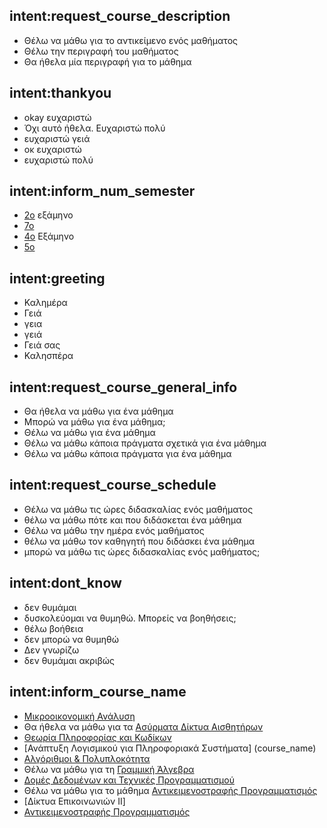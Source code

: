 ## intent:request_course_description
- Θέλω να μάθω για το αντικείμενο ενός μαθήματος
- Θέλω την περιγραφή του μαθήματος
- Θα ήθελα μία περιγραφή για το μάθημα

## intent:thankyou
- okay ευχαριστώ
- Όχι αυτό ήθελα. Ευχαριστώ πολύ
- ευχαριστώ γειά
- οκ ευχαριστώ
- ευχαριστώ πολύ

## intent:inform_num_semester
- [2ο](num_semester) εξάμηνο
- [7ο](num_semester)
- [4ο](num_semester) Εξάμηνο
- [5ο](num_semester)

## intent:greeting
- Καλημέρα
- Γειά
- γεια
- γειά
- Γειά σας
- Καλησπέρα

## intent:request_course_general_info
- Θα ήθελα να μάθω για ένα μάθημα
- Μπορώ να μάθω για ένα μάθημα;
- Θέλω να μάθω για ένα μάθημα
- Θέλω να μάθω κάποια πράγματα σχετικά για ένα μάθημα
- Θέλω να μάθω κάποια πράγματα για ένα μάθημα

## intent:request_course_schedule
- Θέλω να μάθω τις ώρες διδασκαλίας ενός μαθήματος
- θέλω να μάθω πότε και που διδάσκεται ένα μάθημα
- Θέλω να μάθω την ημέρα ενός μαθήματος
- θέλω να μάθω τον καθηγητή που διδάσκει ένα μάθημα
- μπορώ να μάθω τις ώρες διδασκαλίας ενός μαθήματος;

## intent:dont_know
- δεν θυμάμαι
- δυσκολεύομαι να θυμηθώ. Μπορείς να βοηθήσεις;
- θέλω βοήθεια
- δεν μπορώ να θυμηθώ
- Δεν γνωρίζω
- δεν θυμάμαι ακριβώς

## intent:inform_course_name
- [Μικροοικονομική Ανάλυση](course_name)
- Θα ήθελα να μάθω για τα [Ασύρματα Δίκτυα Αισθητήρων](course_name)
- [Θεωρία Πληροφορίας και Κωδίκων](course_name)
- [Ανάπτυξη Λογισμικού για Πληροφοριακά Συστήματα] (course_name)
- [Αλγόριθμοι & Πολυπλοκότητα](course_name)
- Θέλω να μάθω για τη [Γραμμική Άλγεβρα](course_name)
- [Δομές Δεδομένων και Τεχνικές Προγραμματισμού](course_name)
- Θέλω να μάθω για το μάθημα [Αντικειμενοστραφής Προγραμματισμός](course_name)
- [Δίκτυα Επικοινωνιών II]
- [Αντικειμενοστραφής Προγραμματισμός](course_name)
